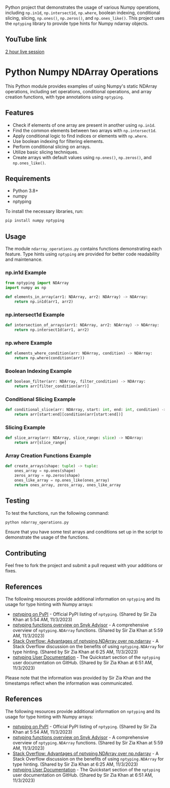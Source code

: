 Python project that demonstrates the usage of various Numpy operations, including `np.in1d`, `np.intersect1d`, `np.where`, boolean indexing, conditional slicing, slicing, `np.ones()`, `np.zeros()`, and `np.ones_like()`. This project uses the `nptyping` library to provide type hints for Numpy ndarray objects.

## YouTube link
[2 hour live session](https://youtube.com/live/izU0RInhe8g)

# Python Numpy NDArray Operations

This Python module provides examples of using Numpy's static NDArray operations, including set operations, conditional operations, and array creation functions, with type annotations using `nptyping`.

## Features

- Check if elements of one array are present in another using `np.in1d`.
- Find the common elements between two arrays with `np.intersect1d`.
- Apply conditional logic to find indices or elements with `np.where`.
- Use boolean indexing for filtering elements.
- Perform conditional slicing on arrays.
- Utilize basic slicing techniques.
- Create arrays with default values using `np.ones()`, `np.zeros()`, and `np.ones_like()`.

## Requirements

- Python 3.8+
- numpy
- nptyping

To install the necessary libraries, run:

```sh
pip install numpy nptyping
```

## Usage

The module `ndarray_operations.py` contains functions demonstrating each feature. Type hints using `nptyping` are provided for better code readability and maintenance.

### np.in1d Example

```python
from nptyping import NDArray
import numpy as np

def elements_in_array(arr1: NDArray, arr2: NDArray) -> NDArray:
    return np.in1d(arr1, arr2)
```

### np.intersect1d Example

```python
def intersection_of_arrays(arr1: NDArray, arr2: NDArray) -> NDArray:
    return np.intersect1d(arr1, arr2)
```

### np.where Example

```python
def elements_where_condition(arr: NDArray, condition) -> NDArray:
    return np.where(condition(arr))
```

### Boolean Indexing Example

```python
def boolean_filter(arr: NDArray, filter_condition) -> NDArray:
    return arr[filter_condition(arr)]
```

### Conditional Slicing Example

```python
def conditional_slice(arr: NDArray, start: int, end: int, condition) -> NDArray:
    return arr[start:end][condition(arr[start:end])]
```

### Slicing Example

```python
def slice_array(arr: NDArray, slice_range: slice) -> NDArray:
    return arr[slice_range]
```

### Array Creation Functions Example

```python
def create_arrays(shape: tuple) -> tuple:
    ones_array = np.ones(shape)
    zeros_array = np.zeros(shape)
    ones_like_array = np.ones_like(ones_array)
    return ones_array, zeros_array, ones_like_array
```

## Testing

To test the functions, run the following command:

```sh
python ndarray_operations.py
```

Ensure that you have some test arrays and conditions set up in the script to demonstrate the usage of the functions.

## Contributing

Feel free to fork the project and submit a pull request with your additions or fixes.

## References

The following resources provide additional information on `nptyping` and its usage for type hinting with Numpy arrays:

- [nptyping on PyPI](https://pypi.org/project/nptyping/) - Official PyPI listing of `nptyping`. (Shared by Sir Zia Khan at 5:54 AM, 11/3/2023)
- [nptyping functions overview on Snyk Advisor](https://snyk.io/advisor/python/nptyping/functions/nptyping.NDArray) - A comprehensive overview of `nptyping.NDArray` functions. (Shared by Sir Zia Khan at 5:59 AM, 11/3/2023)
- [Stack Overflow: Advantages of nptyping.NDArray over np.ndarray](https://stackoverflow.com/questions/76105551/for-type-hinting-purposes-what-are-the-advantages-of-np-typing-ndarrray-over-np) - A Stack Overflow discussion on the benefits of using `nptyping.NDArray` for type hinting. (Shared by Sir Zia Khan at 6:25 AM, 11/3/2023)
- [nptyping User Documentation](https://github.com/ramonhagenaars/nptyping/blob/master/USERDOCS.md#Quickstart) - The Quickstart section of the `nptyping` user documentation on GitHub. (Shared by Sir Zia Khan at 6:51 AM, 11/3/2023)

Please note that the information was provided by Sir Zia Khan and the timestamps reflect when the information was communicated.
## References

The following resources provide additional information on `nptyping` and its usage for type hinting with Numpy arrays:

- [nptyping on PyPI](https://pypi.org/project/nptyping/) - Official PyPI listing of `nptyping`. (Shared by Sir Zia Khan at 5:54 AM, 11/3/2023)
- [nptyping functions overview on Snyk Advisor](https://snyk.io/advisor/python/nptyping/functions/nptyping.NDArray) - A comprehensive overview of `nptyping.NDArray` functions. (Shared by Sir Zia Khan at 5:59 AM, 11/3/2023)
- [Stack Overflow: Advantages of nptyping.NDArray over np.ndarray](https://stackoverflow.com/questions/76105551/for-type-hinting-purposes-what-are-the-advantages-of-np-typing-ndarrray-over-np) - A Stack Overflow discussion on the benefits of using `nptyping.NDArray` for type hinting. (Shared by Sir Zia Khan at 6:25 AM, 11/3/2023)
- [nptyping User Documentation](https://github.com/ramonhagenaars/nptyping/blob/master/USERDOCS.md#Quickstart) - The Quickstart section of the `nptyping` user documentation on GitHub. (Shared by Sir Zia Khan at 6:51 AM, 11/3/2023)




